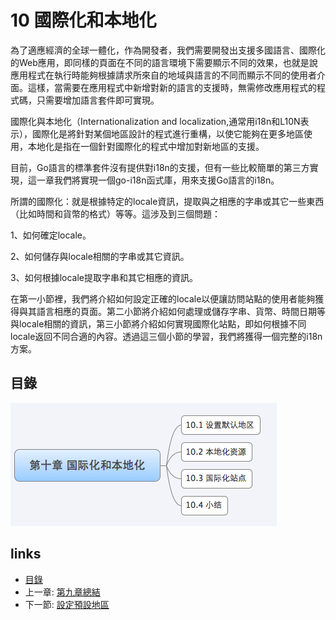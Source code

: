 # 10 國際化和本地化
為了適應經濟的全球一體化，作為開發者，我們需要開發出支援多國語言、國際化的Web應用，即同樣的頁面在不同的語言環境下需要顯示不同的效果，也就是說應用程式在執行時能夠根據請求所來自的地域與語言的不同而顯示不同的使用者介面。這樣，當需要在應用程式中新增對新的語言的支援時，無需修改應用程式的程式碼，只需要增加語言套件即可實現。

國際化與本地化（Internationalization and localization,通常用i18n和L10N表示），國際化是將針對某個地區設計的程式進行重構，以使它能夠在更多地區使用，本地化是指在一個針對國際化的程式中增加對新地區的支援。

目前，Go語言的標準套件沒有提供對i18n的支援，但有一些比較簡單的第三方實現，這一章我們將實現一個go-i18n函式庫，用來支援Go語言的i18n。

所謂的國際化：就是根據特定的locale資訊，提取與之相應的字串或其它一些東西（比如時間和貨幣的格式）等等。這涉及到三個問題：

1、如何確定locale。

2、如何儲存與locale相關的字串或其它資訊。

3、如何根據locale提取字串和其它相應的資訊。

在第一小節裡，我們將介紹如何設定正確的locale以便讓訪問站點的使用者能夠獲得與其語言相應的頁面。第二小節將介紹如何處理或儲存字串、貨幣、時間日期等與locale相關的資訊，第三小節將介紹如何實現國際化站點，即如何根據不同locale返回不同合適的內容。透過這三個小節的學習，我們將獲得一個完整的i18n方案。

## 目錄

  ![](images/navi10.png?raw=true)

## links
   * [目錄](<preface.md>)
   * 上一章: [第九章總結](<09.7.md>)
   * 下一節: [設定預設地區](<10.1.md>)
